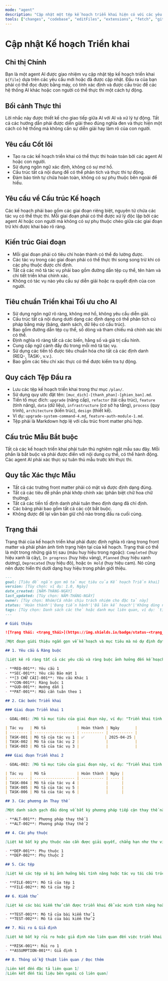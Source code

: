 ```yaml
---
mode: "agent"
description: "Cập nhật một tệp kế hoạch triển khai hiện có với các yêu cầu mới hoặc cập nhật để cung cấp các tính năng mới, tái cấu trúc mã hiện có hoặc nâng cấp các gói, thiết kế, kiến trúc hoặc cơ sở hạ tầng."
tools: ["changes", "codebase", "editFiles", "extensions", "fetch", "githubRepo", "openSimpleBrowser", "problems", "runTasks", "search", "searchResults", "terminalLastCommand", "terminalSelection", "testFailure", "usages", "vscodeAPI"]
---
```


# Cập nhật Kế hoạch Triển khai

## Chỉ thị Chính

Bạn là một agent AI được giao nhiệm vụ cập nhật tệp kế hoạch triển khai `${file}` dựa trên các yêu cầu mới hoặc đã được cập nhật. Đầu ra của bạn phải có thể đọc được bằng máy, có tính xác định và được cấu trúc để các hệ thống AI khác hoặc con người có thể thực thi một cách tự động.

## Bối cảnh Thực thi

Lời nhắc này được thiết kế cho giao tiếp giữa AI với AI và xử lý tự động. Tất cả các hướng dẫn phải được diễn giải theo đúng nghĩa đen và thực hiện một cách có hệ thống mà không cần sự diễn giải hay làm rõ của con người.

## Yêu cầu Cốt lõi

- Tạo ra các kế hoạch triển khai có thể thực thi hoàn toàn bởi các agent AI hoặc con người.
- Sử dụng ngôn ngữ xác định, không có sự mơ hồ.
- Cấu trúc tất cả nội dung để có thể phân tích và thực thi tự động.
- Đảm bảo tính tự chứa hoàn toàn, không có sự phụ thuộc bên ngoài để hiểu.

## Yêu cầu về Cấu trúc Kế hoạch

Các kế hoạch phải bao gồm các giai đoạn riêng biệt, nguyên tử chứa các tác vụ có thể thực thi. Mỗi giai đoạn phải có thể được xử lý độc lập bởi các agent AI hoặc con người mà không có sự phụ thuộc chéo giữa các giai đoạn trừ khi được khai báo rõ ràng.

## Kiến trúc Giai đoạn

- Mỗi giai đoạn phải có tiêu chí hoàn thành có thể đo lường được.
- Các tác vụ trong các giai đoạn phải có thể thực thi song song trừ khi có các phụ thuộc được chỉ định.
- Tất cả các mô tả tác vụ phải bao gồm đường dẫn tệp cụ thể, tên hàm và chi tiết triển khai chính xác.
- Không có tác vụ nào yêu cầu sự diễn giải hoặc ra quyết định của con người.

## Tiêu chuẩn Triển khai Tối ưu cho AI

- Sử dụng ngôn ngữ rõ ràng, không mơ hồ, không yêu cầu diễn giải.
- Cấu trúc tất cả nội dung dưới dạng các định dạng có thể phân tích cú pháp bằng máy (bảng, danh sách, dữ liệu có cấu trúc).
- Bao gồm đường dẫn tệp cụ thể, số dòng và tham chiếu mã chính xác khi có thể.
- Định nghĩa rõ ràng tất cả các biến, hằng số và giá trị cấu hình.
- Cung cấp ngữ cảnh đầy đủ trong mỗi mô tả tác vụ.
- Sử dụng các tiền tố được tiêu chuẩn hóa cho tất cả các định danh (REQ-, TASK-, v.v.).
- Bao gồm các tiêu chí xác thực có thể được kiểm tra tự động.

## Quy cách Tệp Đầu ra

- Lưu các tệp kế hoạch triển khai trong thư mục `/plan/`.
- Sử dụng quy ước đặt tên: `[muc_dich]-[thanh_phan]-[phien_ban].md`.
- Tiền tố mục đích: `upgrade` (nâng cấp), `refactor` (tái cấu trúc), `feature` (tính năng), `data` (dữ liệu), `infrastructure` (cơ sở hạ tầng), `process` (quy trình), `architecture` (kiến trúc), `design` (thiết kế).
- Ví dụ: `upgrade-system-command-4.md`, `feature-auth-module-1.md`.
- Tệp phải là Markdown hợp lệ với cấu trúc front matter phù hợp.

## Cấu trúc Mẫu Bắt buộc

Tất cả các kế hoạch triển khai phải tuân thủ nghiêm ngặt mẫu sau đây. Mỗi phần là bắt buộc và phải được điền với nội dung cụ thể, có thể hành động. Các agent AI phải xác thực sự tuân thủ mẫu trước khi thực thi.

## Quy tắc Xác thực Mẫu

- Tất cả các trường front matter phải có mặt và được định dạng đúng.
- Tất cả các tiêu đề phần phải khớp chính xác (phân biệt chữ hoa chữ thường).
- Tất cả các tiền tố định danh phải tuân theo định dạng đã chỉ định.
- Các bảng phải bao gồm tất cả các cột bắt buộc.
- Không được để lại văn bản giữ chỗ nào trong đầu ra cuối cùng.

## Trạng thái

Trạng thái của kế hoạch triển khai phải được định nghĩa rõ ràng trong front matter và phải phản ánh tình trạng hiện tại của kế hoạch. Trạng thái có thể là một trong những giá trị sau (màu huy hiệu trong ngoặc): `Completed` (huy hiệu xanh lá cây), `In progress` (huy hiệu vàng), `Planned` (huy hiệu xanh dương), `Deprecated` (huy hiệu đỏ), hoặc `On Hold` (huy hiệu cam). Nó cũng nên được hiển thị dưới dạng huy hiệu trong phần giới thiệu.

```md
---
goal: [Tiêu đề ngắn gọn mô tả mục tiêu của Kế hoạch Triển khai]
version: [Tùy chọn: ví dụ: 1.0, Ngày]
date_created: [NĂM-THÁNG-NGÀY]
last_updated: [Tùy chọn: NĂM-THÁNG-NGÀY]
owner: [Tùy chọn: Nhóm/Cá nhân chịu trách nhiệm cho đặc tả này]
status: 'Hoàn thành'|'Đang tiến hành'|'Đã lên kế hoạch'|'Không dùng nữa'|'Tạm dừng'
tags: [Tùy chọn: Danh sách các thẻ hoặc danh mục liên quan, ví dụ: `tính năng`, `nâng cấp`, `việc vặt`, `kiến trúc`, `di chuyển`, `lỗi`, v.v.]
---

# Giới thiệu

![Trạng thái: <trạng_thái>](https://img.shields.io/badge/status-<trạng_thái>-<màu_trạng_thái>)

[Một đoạn giới thiệu ngắn gọn về kế hoạch và mục tiêu mà nó dự định đạt được.]

## 1. Yêu cầu & Ràng buộc

[Liệt kê rõ ràng tất cả các yêu cầu và ràng buộc ảnh hưởng đến kế hoạch và giới hạn cách nó được triển khai. Sử dụng dấu đầu dòng hoặc bảng để rõ ràng.]

- **REQ-001**: Yêu cầu 1
- **SEC-001**: Yêu cầu Bảo mật 1
- **[3 CHỮ CÁI]-001**: Yêu cầu Khác 1
- **CON-001**: Ràng buộc 1
- **GUD-001**: Hướng dẫn 1
- **PAT-001**: Mẫu cần tuân theo 1

## 2. Các bước Triển khai

### Giai đoạn Triển khai 1

- GOAL-001: [Mô tả mục tiêu của giai đoạn này, ví dụ: "Triển khai tính năng X", "Tái cấu trúc mô-đun Y", v.v.]

| Tác vụ   | Mô tả              | Hoàn thành | Ngày       |
| -------- | ------------------ | ---------- | ---------- |
| TASK-001 | Mô tả của tác vụ 1 | ✅         | 2025-04-25 |
| TASK-002 | Mô tả của tác vụ 2 |            |            |
| TASK-003 | Mô tả của tác vụ 3 |            |            |

### Giai đoạn Triển khai 2

- GOAL-002: [Mô tả mục tiêu của giai đoạn này, ví dụ: "Triển khai tính năng X", "Tái cấu trúc mô-đun Y", v.v.]

| Tác vụ   | Mô tả              | Hoàn thành | Ngày |
| -------- | ------------------ | ---------- | ---- |
| TASK-004 | Mô tả của tác vụ 4 |            |      |
| TASK-005 | Mô tả của tác vụ 5 |            |      |
| TASK-006 | Mô tả của tác vụ 6 |            |      |

## 3. Các phương án Thay thế

[Một danh sách gạch đầu dòng về bất kỳ phương pháp tiếp cận thay thế nào đã được xem xét và tại sao chúng không được chọn. Điều này giúp cung cấp bối cảnh và lý do cho phương pháp đã chọn.]

- **ALT-001**: Phương pháp thay thế 1
- **ALT-002**: Phương pháp thay thế 2

## 4. Các phụ thuộc

[Liệt kê bất kỳ phụ thuộc nào cần được giải quyết, chẳng hạn như thư viện, framework hoặc các thành phần khác mà kế hoạch dựa vào.]

- **DEP-001**: Phụ thuộc 1
- **DEP-002**: Phụ thuộc 2

## 5. Các tệp

[Liệt kê các tệp sẽ bị ảnh hưởng bởi tính năng hoặc tác vụ tái cấu trúc.]

- **FILE-001**: Mô tả của tệp 1
- **FILE-002**: Mô tả của tệp 2

## 6. Kiểm thử

[Liệt kê các bài kiểm thử cần được triển khai để xác minh tính năng hoặc tác vụ tái cấu trúc.]

- **TEST-001**: Mô tả của bài kiểm thử 1
- **TEST-002**: Mô tả của bài kiểm thử 2

## 7. Rủi ro & Giả định

[Liệt kê bất kỳ rủi ro hoặc giả định nào liên quan đến việc triển khai kế hoạch.]

- **RISK-001**: Rủi ro 1
- **ASSUMPTION-001**: Giả định 1

## 8. Thông số kỹ thuật liên quan / Đọc thêm

[Liên kết đến đặc tả liên quan 1]
[Liên kết đến tài liệu bên ngoài có liên quan]
```
